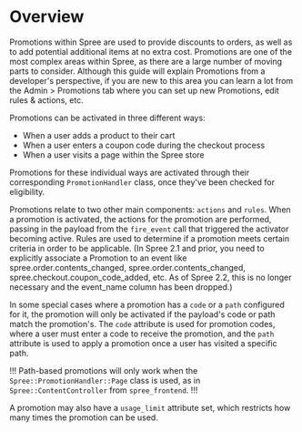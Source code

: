 # Overview

Promotions within Spree are used to provide discounts to orders, as well as to
add potential additional items at no extra cost. Promotions are one of the most
complex areas within Spree, as there are a large number of moving parts to
consider. Although this guide will explain Promotions from a developer's
perspective, if you are new to this area you can learn a lot from the Admin >
Promotions tab where you can set up new Promotions, edit rules & actions, etc. 

Promotions can be activated in three different ways:

* When a user adds a product to their cart
* When a user enters a coupon code during the checkout process
* When a user visits a page within the Spree store

Promotions for these individual ways are activated through their corresponding
`PromotionHandler` class, once they've been checked for eligibility.

Promotions relate to two other main components: `actions` and `rules`. When a
promotion is activated, the actions for the promotion are performed, passing in
the payload from the `fire_event` call that triggered the activator becoming
active. Rules are used to determine if a promotion meets certain criteria in
order to be applicable. (In Spree 2.1 and prior, you need to explicitly
associate a Promotion to an event like spree.order.contents_changed,
spree.order.contents_changed, spree.checkout.coupon_code_added, etc. As of Spree
2.2, this is no longer necessary and the event_name column has been dropped.)

In some special cases where a promotion has a `code` or a `path` configured for
it, the promotion will only be activated if the payload's code or path match the
promotion's. The `code` attribute is used for promotion codes, where a user must
enter a code to receive the promotion, and the `path` attribute is used to apply
a promotion once a user has visited a specific path.

!!!
Path-based promotions will only work when the `Spree::PromotionHandler::Page`
class is used, as in `Spree::ContentController` from `spree_frontend`.
!!!

A promotion may also have a `usage_limit` attribute set, which restricts how
many times the promotion can be used.

